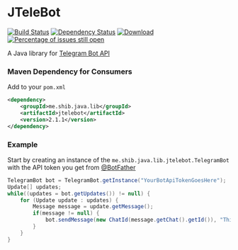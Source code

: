 # JTeleBot
[![Build Status](https://travis-ci.org/shibme/jtelebot.svg)](https://travis-ci.org/shibme/jtelebot)
[![Dependency Status](https://www.versioneye.com/user/projects/56adffaa7e03c7003ba414dd/badge.svg?style=flat)](https://www.versioneye.com/user/projects/56adffaa7e03c7003ba414dd)
[![Download](https://api.bintray.com/packages/shibme/maven/jtelebot/images/download.svg)](https://bintray.com/shibme/maven/jtelebot/_latestVersion)
[![Percentage of issues still open](http://isitmaintained.com/badge/open/shibme/jtelebot.svg)](http://isitmaintained.com/project/shibme/jtelebot "Percentage of issues still open")

A Java library for [Telegram Bot API](https://core.telegram.org/bots/api)

### Maven Dependency for Consumers
Add to your `pom.xml`
```xml
<dependency>
	<groupId>me.shib.java.lib</groupId>
	<artifactId>jtelebot</artifactId>
	<version>2.1.1</version>
</dependency>
```

### Example
Start by creating an instance of the `me.shib.java.lib.jtelebot.TelegramBot` with the API token you get from [@BotFather](https://telegram.me/BotFather)
```java
TelegramBot bot = TelegramBot.getInstance("YourBotApiTokenGoesHere");
Update[] updates;
while((updates = bot.getUpdates()) != null) {
    for (Update update : updates) {
        Message message = update.getMessage();
        if(message != null) {
            bot.sendMessage(new ChatId(message.getChat().getId()), "This is a reply from the bot! :)");
        }
    }
}
```

